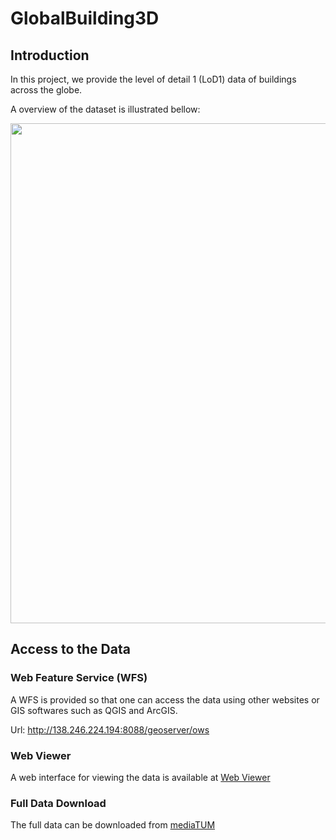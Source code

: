 # GlobalBuilding3D

## Introduction
In this project, we provide the level of detail 1 (LoD1) data of buildings across the globe.

A overview of the dataset is illustrated bellow:

<img src="figures/overview.png" width="800">


## Access to the Data
### Web Feature Service (WFS)
A WFS is provided so that one can access the data using other websites or GIS softwares such as QGIS and ArcGIS.

Url: http://138.246.224.194:8088/geoserver/ows

### Web Viewer
A web interface for viewing the data is available at [Web Viewer](http://138.246.224.194/)

### Full Data Download
The full data can be downloaded from [mediaTUM]()
